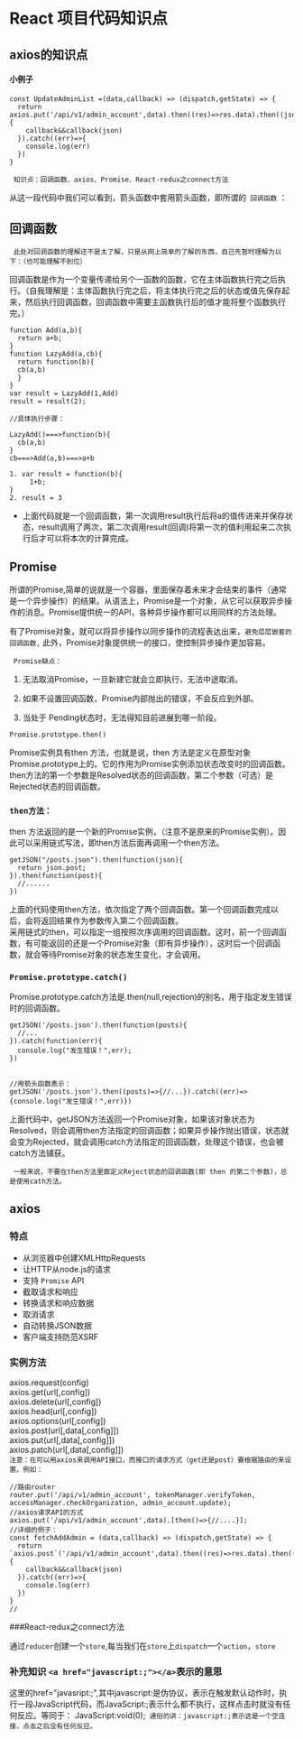 # React 项目代码知识点

## axios的知识点
#### 小例子

```
const UpdateAdminList =(data,callback) => (dispatch,getState) => { 
  return axios.put('/api/v1/admin_account',data).then((res)=>res.data).then((json)=>{
    callback&&callback(json)
  }).catch((err)=>{
    console.log(err)
  })
}
```

` 知识点：回调函数、axios、Promise、React-redux之connect方法`

从这一段代码中我们可以看到，箭头函数中套用箭头函数，即所谓的` 回调函数` ：

## 回调函数
` 此处对回调函数的理解还不是太了解，只是从网上简单的了解的东西，自己先暂时理解为以下：（也可能理解不到位）`       

回调函数是作为一个变量传递给另个一函数的函数，它在主体函数执行完之后执行。（自我理解是：主体函数执行完之后，将主体执行完之后的状态或值先保存起来，然后执行回调函数，回调函数中需要主函数执行后的值才能将整个函数执行完。）

```
function Add(a,b){
  return a+b;
}
function LazyAdd(a,cb){
  return function(b){
  cb(a,b)
  }
}
var result = LazyAdd(1,Add)
result = result(2);

//具体执行步骤：

LazyAdd()===>function(b){
  cb(a,b)
}
cb===>Add(a,b)===>a+b

1. var result = function(b){
     1+b;
}
2. result = 3
```

- 上面代码就是一个回调函数，第一次调用result执行后将a的值传进来并保存状态，result调用了两次，第二次调用result(回调)将第一次的值利用起来二次执行后才可以将本次的计算完成。    

## Promise

所谓的Promise,简单的说就是一个容器，里面保存着未来才会结束的事件（通常是一个异步操作）的结果。从语法上，Promise是一个对象，从它可以获取异步操作的消息。Promise提供统一的API，各种异步操作都可以用同样的方法处理。     

有了Promise对象，就可以将异步操作以同步操作的流程表达出来，`避免层层嵌套的回调函数,` 此外，Promise对象提供统一的接口，使控制异步操作更加容易。    

` Promise缺点：` 

1. 无法取消Promise，一旦新建它就会立即执行，无法中途取消。    

2. 如果不设置回调函数，Promise内部抛出的错误，不会反应到外部。   

3. 当处于 Pending状态时，无法得知目前进展到哪一阶段。     

`Promise.prototype.then()`

Promise实例具有then 方法，也就是说，then 方法是定义在原型对象Promise.prototype上的。它的作用为Promise实例添加状态改变时的回调函数。then方法的第一个参数是Resolved状态的回调函数，第二个参数（可选）是Rejected状态的回调函数。

### `then方法：`    

then 方法返回的是一个新的Promise实例，（注意不是原来的Promise实例）。因此可以采用链式写法，即then方法后面再调用一个then方法。

```
getJSON("/posts.json").then(function(json){
  return json.post;
}).then(function(post){
  //......
})
```

上面的代码使用then方法，依次指定了两个回调函数。第一个回调函数完成以后，会将返回结果作为参数传入第二个回调函数。   
采用链式的then，可以指定一组按照次序调用的回调函数。这时，前一个回调函数，有可能返回的还是一个Promise对象（即有异步操作），这时后一个回调函数，就会等待Promise对象的状态发生变化，才会调用。    

### `Promise.prototype.catch()`   
Promise.prototype.catch方法是.then(null,rejection)的别名，用于指定发生错误时的回调函数。    
```
getJSON('/posts.json').then(function(posts){
  //...
}).catch(function(err){
  console.log("发生错误！",err);
})


//用箭头函数表示：
getJSON('/posts.json').then((posts)=>{//...}).catch((err)=>{console.log("发生错误！",err)})
```

上面代码中，getJSON方法返回一个Promise对象，如果该对象状态为Resolved，则会调用then方法指定的回调函数；如果异步操作抛出错误，状态就会变为Rejected，就会调用catch方法指定的回调函数，处理这个错误，也会被catch方法铺获。    

` 一般来说，不要在then方法里面定义Reject状态的回调函数(即 then 的第二个参数)，总是使用cath方法。`       

## axios

### 特点

- 从浏览器中创建XMLHttpRequests  
- 让HTTP从node.js的请求  
- 支持 `Promise` API  
- 截取请求和响应  
- 转换请求和响应数据  
- 取消请求   
- 自动转换JSON数据  
- 客户端支持防范XSRF   

### 实例方法
axios.request(config)  
axios.get(url[,config])  
axios.delete(url[,config])  
axios.head(url[,config])   
axios.options(url[,config])   
axios.post(url[,data[,config]])   
axios.put(url[,data[,config]])   
axios.patch(url[,data[,config]])   
`注意：在可以用axios来调用API接口，而接口的请求方式（get还是post）要根据路由的来设置。例如：`  

```
//路由router
router.put('/api/v1/admin_account', tokenManager.verifyToken, accessManager.checkOrganization, admin_account.update);
//axios请求API的方式
axios.put('/api/v1/admin_account',data).[then()=>{//....}];
//详细的例子：
const fetchAddAdmin = (data,callback) => (dispatch,getState) => { 
  return `axios.post`('/api/v1/admin_account',data).then((res)=>res.data).then((json)=>{
    callback&&callback(json)
  }).catch((err)=>{
    console.log(err)
  })
}
//
```


###React-redux之connect方法

通过`reducer`创建一个`store`,每当我们在`store`上`dispatch`一个`action`，`store` 








### 补充知识 `<a href="javascript:;"></a>`表示的意思

这里的href="javasript:;",其中javascript:是伪协议，表示在触发默认动作时，执行一段JavaScript代码，而JavaScript:;表示什么都不执行，这样点击<a>时就没有任何反应。等同于：
JavaScript:void(0);` 通俗的讲：javascript:;表示这是一个空连接，点击之后没有任何反应。`    